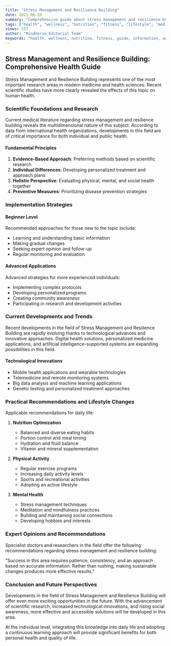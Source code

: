 ```yaml
---
title: "Stress Management and Resilience Building"
date: 2025-06-20
summary: "Comprehensive guide about stress management and resilience building with expert insights and detailed information."
tags: ["health", "wellness", "nutrition", "fitness", "lifestyle", "medicine"]
views: 237
author: "MindVerse Editorial Team"
keywords: "health, wellness, nutrition, fitness, guide, information, advice"
---
```


## Stress Management and Resilience Building: Comprehensive Health Guide

Stress Management and Resilience Building represents one of the most important research areas in modern medicine and health sciences. Recent scientific studies have more clearly revealed the effects of this topic on human health.

### Scientific Foundations and Research

Current medical literature regarding stress management and resilience building reveals the multidimensional nature of this subject. According to data from international health organizations, developments in this field are of critical importance for both individual and public health.

#### Fundamental Principles
1. **Evidence-Based Approach**: Preferring methods based on scientific research
2. **Individual Differences**: Developing personalized treatment and approach plans
3. **Holistic Perspective**: Evaluating physical, mental, and social health together
4. **Preventive Measures**: Prioritizing disease prevention strategies

### Implementation Strategies

#### Beginner Level
Recommended approaches for those new to the topic include:
- Learning and understanding basic information
- Making gradual changes
- Seeking expert opinion and follow-up
- Regular monitoring and evaluation

#### Advanced Applications
Advanced strategies for more experienced individuals:
- Implementing complex protocols
- Developing personalized programs
- Creating community awareness
- Participating in research and development activities

### Current Developments and Trends

Recent developments in the field of Stress Management and Resilience Building are rapidly evolving thanks to technological advances and innovative approaches. Digital health solutions, personalized medicine applications, and artificial intelligence-supported systems are expanding possibilities in this field.

#### Technological Innovations
- Mobile health applications and wearable technologies
- Telemedicine and remote monitoring systems
- Big data analysis and machine learning applications
- Genetic testing and personalized treatment approaches

### Practical Recommendations and Lifestyle Changes

Applicable recommendations for daily life:

1. **Nutrition Optimization**
   - Balanced and diverse eating habits
   - Portion control and meal timing
   - Hydration and fluid balance
   - Vitamin and mineral supplementation

2. **Physical Activity**
   - Regular exercise programs
   - Increasing daily activity levels
   - Sports and recreational activities
   - Adopting an active lifestyle

3. **Mental Health**
   - Stress management techniques
   - Meditation and mindfulness practices
   - Building and maintaining social connections
   - Developing hobbies and interests

### Expert Opinions and Recommendations

Specialist doctors and researchers in the field offer the following recommendations regarding stress management and resilience building:

"Success in this area requires patience, consistency, and an approach based on accurate information. Rather than rushing, making sustainable changes produces more effective results."

### Conclusion and Future Perspectives

Developments in the field of Stress Management and Resilience Building will offer even more exciting opportunities in the future. With the advancement of scientific research, increased technological innovations, and rising social awareness, more effective and accessible solutions will be developed in this area.

At the individual level, integrating this knowledge into daily life and adopting a continuous learning approach will provide significant benefits for both personal health and quality of life.
